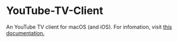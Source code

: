 # YouTube-TV-Client
An YouTube TV client for macOS (and iOS).
For infomation, visit [this documentation.](https://microgam-es.github.io/YouTube-TV-Client/)
